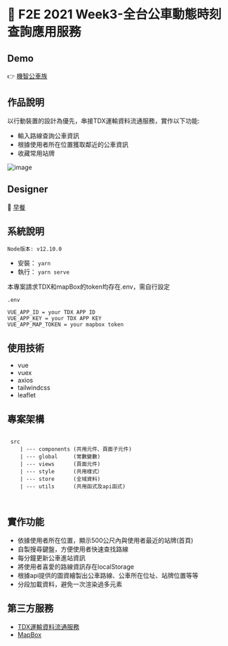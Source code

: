 # 🚌 F2E 2021 Week3-全台公車動態時刻查詢應用服務

## Demo

👉 [機智公車族](https://changchiao.github.io/bus_timetable/#/)


## 作品說明

以行動裝置的設計為優先，串接TDX運輸資料流通服務，實作以下功能:

- 輸入路線查詢公車資訊
- 根據使用者所在位置獲取鄰近的公車資訊
- 收藏常用站牌

![image](https://user-images.githubusercontent.com/24662856/161200768-2c7afd24-5f3d-4d7c-98c6-d55bbca61437.png)


## Designer

👏 [早餐](https://2021.thef2e.com/users/6296427084285739247?week=3&type=1)




## 系統說明

`Node版本: v12.10.0`

- 安裝： `yarn`
- 執行： `yarn serve`


本專案請求TDX和mapBox的token均存在.env，需自行設定

```
.env

VUE_APP_ID = your TDX APP ID 
VUE_APP_KEY = your TDX APP KEY 
VUE_APP_MAP_TOKEN = your mapbox token
```


## 使用技術

- vue
- vuex
- axios
- tailwindcss
- leaflet


## 專案架構

```

 src
    | --- components (共用元件、頁面子元件)
    | --- global     (常數變數)
    | --- views      (頁面元件)
    | --- style      (共用樣式）
    | --- store      (全域資料)
    | --- utils      (共用函式及api函式)

         
```


## 實作功能

-   依據使用者所在位置，顯示500公尺內與使用者最近的站牌(首頁)
-   自製搜尋鍵盤，方便使用者快速查找路線
-   每分鐘更新公車進站資訊
-   將使用者喜愛的路線資訊存在localStorage
-   根據api提供的圖資繪製出公車路線、公車所在位址、站牌位置等等
-   分段加載資料，避免一次渲染過多元素


## 第三方服務

- [TDX運輸資料流通服務](https://tdx.transportdata.tw/api-service/swagger)
- [MapBox](https://www.mapbox.com/)
